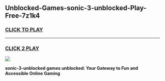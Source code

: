 
## Unblocked-Games-sonic-3-unblocked-Play-Free-7z1k4
<h3>
<a href="https://premium76.site?title=sonic-3-unblocked&ref=12A">CLICK TO PLAY</a></h3>
<hr>

<h3>
<a href="https://premium76.site?title=sonic-3-unblocked&ref=12A">CLICK 2 PLAY</a>
  
</h3>

<a href="https://premium76.site?title=sonic-3-unblocked&ref=12A"><img src="https://clearcache.store/games.png"></a>


**sonic-3-unblocked games unblocked: Your Gateway to Fun and Accessible Online Gaming**
